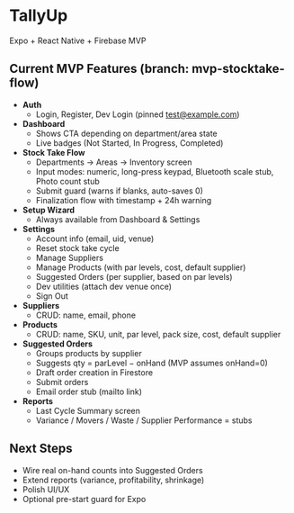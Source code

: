 # TallyUp

Expo + React Native + Firebase MVP

## Current MVP Features (branch: mvp-stocktake-flow)

- **Auth**
  - Login, Register, Dev Login (pinned test@example.com)
- **Dashboard**
  - Shows CTA depending on department/area state
  - Live badges (Not Started, In Progress, Completed)
- **Stock Take Flow**
  - Departments → Areas → Inventory screen
  - Input modes: numeric, long-press keypad, Bluetooth scale stub, Photo count stub
  - Submit guard (warns if blanks, auto-saves 0)
  - Finalization flow with timestamp + 24h warning
- **Setup Wizard**
  - Always available from Dashboard & Settings
- **Settings**
  - Account info (email, uid, venue)
  - Reset stock take cycle
  - Manage Suppliers
  - Manage Products (with par levels, cost, default supplier)
  - Suggested Orders (per supplier, based on par levels)
  - Dev utilities (attach dev venue once)
  - Sign Out
- **Suppliers**
  - CRUD: name, email, phone
- **Products**
  - CRUD: name, SKU, unit, par level, pack size, cost, default supplier
- **Suggested Orders**
  - Groups products by supplier
  - Suggests qty = parLevel − onHand (MVP assumes onHand=0)
  - Draft order creation in Firestore
  - Submit orders
  - Email order stub (mailto link)
- **Reports**
  - Last Cycle Summary screen
  - Variance / Movers / Waste / Supplier Performance = stubs

## Next Steps
- Wire real on-hand counts into Suggested Orders
- Extend reports (variance, profitability, shrinkage)
- Polish UI/UX
- Optional pre-start guard for Expo

